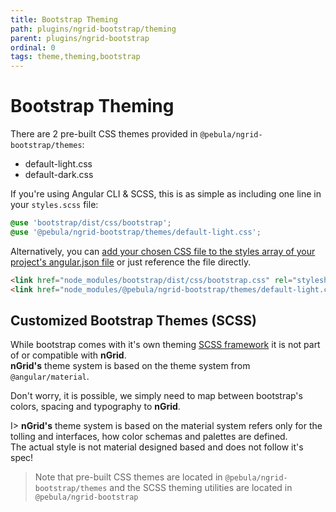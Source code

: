 ```yaml
---
title: Bootstrap Theming
path: plugins/ngrid-bootstrap/theming
parent: plugins/ngrid-bootstrap
ordinal: 0
tags: theme,theming,bootstrap
---
```

# Bootstrap Theming

There are 2 pre-built CSS themes provided in `@pebula/ngrid-bootstrap/themes`:

- default-light.css
- default-dark.css

If you're using Angular CLI & SCSS, this is as simple as including one line in your `styles.scss` file:

```scss
@use 'bootstrap/dist/css/bootstrap';
@use '@pebula/ngrid-bootstrap/themes/default-light.css';
```

Alternatively, you can [add your chosen CSS file to the styles array of your project's angular.json file](https://angular.io/guide/workspace-config#styles-and-scripts-configuration) or just reference the file directly.

```html
<link href="node_modules/bootstrap/dist/css/bootstrap.css" rel="stylesheet">
<link href="node_modules/@pebula/ngrid-bootstrap/themes/default-light.css" rel="stylesheet">
```

## Customized Bootstrap Themes (SCSS)

While bootstrap comes with it's own theming <a href="https://getbootstrap.com/docs/4.5/getting-started/theming" target="_blank">SCSS framework</a> it is not
part of or compatible with **nGrid**.  
**nGrid's** theme system is based on the theme system from `@angular/material`.

Don't worry, it is possible, we simply need to map between bootstrap's colors, spacing and typography to **nGrid**.

I> **nGrid's** theme system is based on the material system refers only for the tolling and interfaces, how color schemas and palettes are defined.  
The actual style is not material designed based and does not follow it's spec!

> Note that pre-built CSS themes are located in `@pebula/ngrid-bootstrap/themes` and the SCSS theming utilities are located in `@pebula/ngrid-bootstrap`
